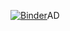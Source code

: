[![Binder](https://mybinder.org/badge_logo.svg)](https://mybinder.org/v2/gh/elyarzv/IP-Assig1/HEAD)AD
